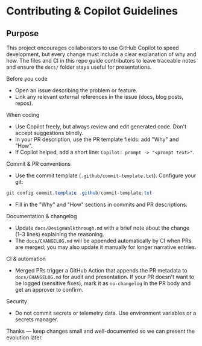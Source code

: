 Contributing & Copilot Guidelines
=================================

Purpose
-------
This project encourages collaborators to use GitHub Copilot to speed development, but every change must include a clear explanation of why and how. The files and CI in this repo guide contributors to leave traceable notes and ensure the `docs/` folder stays useful for presentations.

Before you code
- Open an issue describing the problem or feature.
- Link any relevant external references in the issue (docs, blog posts, repos).

When coding
- Use Copilot freely, but always review and edit generated code. Don't accept suggestions blindly.
- In your PR description, use the PR template fields: add "Why" and "How".
- If Copilot helped, add a short line: `Copilot: prompt -> "<prompt text>"`.

Commit & PR conventions
- Use the commit template (`.github/commit-template.txt`). Configure your git:

```powershell
git config commit.template .github/commit-template.txt
```

- Fill in the "Why" and "How" sections in commits and PR descriptions.

Documentation & changelog
- Update `docs/DesignWalkthrough.md` with a brief note about the change (1–3 lines) explaining the reasoning.
- The `docs/CHANGELOG.md` will be appended automatically by CI when PRs are merged; you may also update it manually for longer narrative entries.

CI & automation
- Merged PRs trigger a GitHub Action that appends the PR metadata to `docs/CHANGELOG.md` for audit and presentation. If your PR doesn't want to be logged (sensitive fixes), mark it as `no-changelog` in the PR body and get an approver to confirm.

Security
- Do not commit secrets or telemetry data. Use environment variables or a secrets manager.

Thanks — keep changes small and well-documented so we can present the evolution later.
